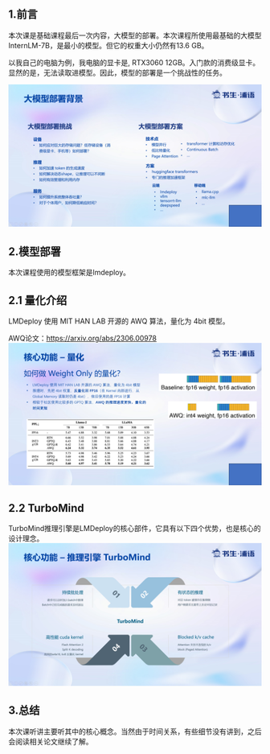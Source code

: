 ## 1.前言

本次课是基础课程最后一次内容，大模型的部署。本次课程所使用最基础的大模型 InternLM-7B，是最小的模型。但它的权重大小仍然有13.6 GB。

以我自己的电脑为例，我电脑的显卡是, RTX3060 12GB。入门款的消费级显卡。显然的是，无法读取进模型。因此，模型的部署是一个挑战性的任务。

![Alt text](image.png)

## 2.模型部署

本次课程使用的模型框架是lmdeploy。

## 2.1 量化介绍

LMDeploy 使用 MIT HAN LAB 开源的 AWQ 算法，量化为 4bit 模型。

AWQ论文：https://arxiv.org/abs/2306.00978
![Alt text](image-1.png)

## 2.2 TurboMind

TurboMind推理引擎是LMDeploy的核心部件，它具有以下四个优势，也是核心的设计理念。
![Alt text](image-2.png)

## 3.总结

本次课听讲主要听其中的核心概念。当然由于时间关系，有些细节没有讲到，之后会阅读相关论文继续了解。